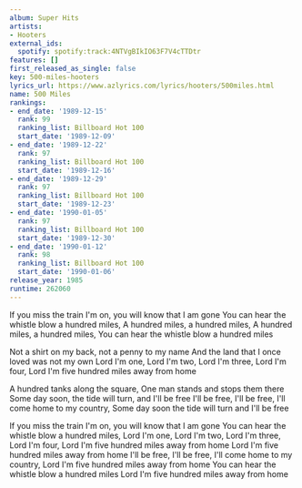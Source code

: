 ```yaml
---
album: Super Hits
artists:
- Hooters
external_ids:
  spotify: spotify:track:4NTVgBIkIO63F7V4cTTDtr
features: []
first_released_as_single: false
key: 500-miles-hooters
lyrics_url: https://www.azlyrics.com/lyrics/hooters/500miles.html
name: 500 Miles
rankings:
- end_date: '1989-12-15'
  rank: 99
  ranking_list: Billboard Hot 100
  start_date: '1989-12-09'
- end_date: '1989-12-22'
  rank: 97
  ranking_list: Billboard Hot 100
  start_date: '1989-12-16'
- end_date: '1989-12-29'
  rank: 97
  ranking_list: Billboard Hot 100
  start_date: '1989-12-23'
- end_date: '1990-01-05'
  rank: 97
  ranking_list: Billboard Hot 100
  start_date: '1989-12-30'
- end_date: '1990-01-12'
  rank: 98
  ranking_list: Billboard Hot 100
  start_date: '1990-01-06'
release_year: 1985
runtime: 262060
---
```

If you miss the train I'm on, you will know that I am gone 
You can hear the whistle blow a hundred miles, 
A hundred miles, a hundred miles, 
A hundred miles, a hundred miles, 
You can hear the whistle blow a hundred miles 

Not a shirt on my back, not a penny to my name 
And the land that I once loved was not my own 
Lord I'm one, Lord I'm two, Lord I'm three, Lord I'm four, 
Lord I'm five hundred miles away from home 

A hundred tanks along the square, 
One man stands and stops them there 
Some day soon, the tide will turn, and I'll be free 
I'll be free, I'll be free, I'll come home to my country, 
Some day soon the tide will turn and I'll be free 

If you miss the train I'm on, you will know that I am gone 
You can hear the whistle blow a hundred miles, 
Lord I'm one, Lord I'm two, Lord I'm three, Lord I'm four, 
Lord I'm five hundred miles away from home 
Lord I'm five hundred miles away from home 
I'll be free, I'll be free, I'll come home to my country, 
Lord I'm five hundred miles away from home 
You can hear the whistle blow a hundred miles 
Lord I'm five hundred miles away from home
